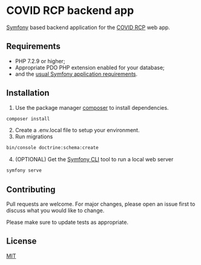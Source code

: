 # COVID RCP backend app

[Symfony](https://symfony.com/) based backend application for the [COVID RCP](https://github.com/tozanni/covid_rcp_webapp) web app.

## Requirements

  * PHP 7.2.9 or higher;
  * Appropriate PDO PHP extension enabled for your database;
  * and the [usual Symfony application requirements](https://symfony.com/doc/current/reference/requirements.html).

## Installation

1. Use the package manager [composer](https://getcomposer.org/) to install dependencies.

```bash
composer install
```
2. Create a .env.local file to setup your environment.
3. Run migrations
```bash
bin/console doctrine:schema:create
```
4. (OPTIONAL) Get the [Symfony CLI](https://symfony.com/download) tool to run a local web server
```bash
symfony serve
```

## Contributing
Pull requests are welcome. For major changes, please open an issue first to discuss what you would like to change.

Please make sure to update tests as appropriate.

## License
[MIT](https://choosealicense.com/licenses/mit/)